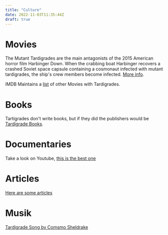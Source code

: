 ```yaml
---
title: "Culture"
date: 2022-11-03T11:35:44Z
draft: true
---
```

# Movies
The Mutant Tardigrades are the main antagonists of the 2015 American horror film Harbinger Down. When the crabbing boat Harbinger recovers a crashed Soviet space capsule containing a cosmonaut infected with mutant tardigrades, the ship's crew members become infected. [More info](https://movie-monster.fandom.com/wiki/Mutant_Tardigrades).

IMDB Maintains a [list](https://www.imdb.com/search/keyword/?keywords=tardigrade) of other Movies with Tardigrades.

# Books
Tartigrades don't write books, but if they did the publishers would be [Tardigrade Books](https://www.tardigradebooks.com/).

# Documentaries
Take a look on Youtube, [this is the best one](https://www.youtube.com/watch?v=o9kPQ0GY_W8)

# Articles
[Here are some articles ](https://letmegooglethat.com/?q=Tartigrade+articles)

# Musik
[Tardigrade Song by Comsmo Sheldrake](https://www.google.com/url?sa=t&rct=j&q=&esrc=s&source=web&cd=&cad=rja&uact=8&ved=2ahUKEwjqzYmQ54_7AhWjhv0HHem6COAQyCl6BAgYEAM&url=https%3A%2F%2Fwww.youtube.com%2Fwatch%3Fv%3DaCkSr0ugTIM&usg=AOvVaw16X47hx_jTL1sSTJ8KoI7I)
